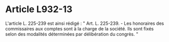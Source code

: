 # Article L932-13

L'article L. 225-239 est ainsi rédigé :   " Art. L. 225-239. - Les honoraires des commissaires aux comptes sont à la charge de la société. Ils sont fixés selon des modalités déterminées par délibération du congrès. "